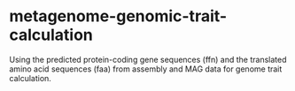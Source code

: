 # metagenome-genomic-trait-calculation
Using the predicted protein-coding gene sequences (ffn) and the translated amino acid sequences (faa) from assembly and MAG data for genome trait calculation.
